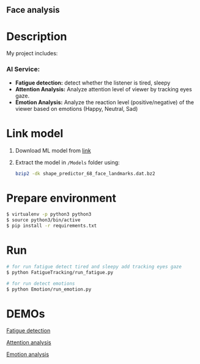 ## Face analysis

# Description
My project includes:
### AI Service:
+ **Fatigue detection:** detect whether the listener is tired, sleepy
+ **Attention Analysis:** Analyze attention level of viewer by tracking eyes gaze.
+ **Emotion Analysis:** Analyze the reaction level (positive/negative) of the viewer based on emotions (Happy, Neutral, Sad)

# Link model

1. Download ML model from [link](http://dlib.net/files/shape_predictor_68_face_landmarks.dat.bz2)
2. Extract the model in `/Models` folder using:

    ```sh
    bzip2 -dk shape_predictor_68_face_landmarks.dat.bz2 
    ```

# Prepare environment
```sh
$ virtualenv -p python3 python3
$ source python3/bin/active
$ pip install -r requirements.txt
```
# Run
```sh
# for run fatigue detect tired and sleepy add tracking eyes gaze
$ python FatigueTracking/run_fatigue.py

# for run detect emotions
$ python Emotion/run_emotion.py

```

# DEMOs

[Fatigue detection](https://drive.google.com/file/d/19SgNCdk8IRv8rK-mo9xaG1Hr87PhxI0v/view)

[Attention analysis](https://drive.google.com/file/d/1I8E_1JCE5oD4lr1xc2YijEGMXSUAQHH-/view)

[Emotion analysis](https://drive.google.com/file/d/1UbYNIJh3ZceSDasynRbTI-ItGtn8PvUY/view)
